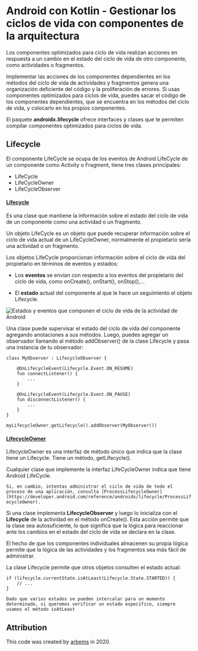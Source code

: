 # Android con Kotlin - Gestionar los ciclos de vida con componentes de la arquitectura

Los componentes optimizados para ciclo de vida realizan acciones en respuesta a un cambio en el estado del ciclo de vida de otro componente, como actividades o fragmentos. 

Implementar las acciones de los componentes dependientes en los métodos del ciclo de vida de actividades y fragmentos genera una organización deficiente del código y la proliferación de errores.
Si usas componentes optimizados para ciclos de vida, puedes sacar el código de los componentes dependientes, que se encuentra en los métodos del ciclo de vida, y colocarlo en los propios componentes.

El paquete **androidx.lifecycle** ofrece interfaces y clases que te permiten compilar componentes optimizados para ciclos de vida.

## Lifecycle

El componente LifeCycle se ocupa de los eventos de Android LifeCycle de un componente como Activity o Fragment, tiene tres clases principales:

* LifeCycle
* LifeCycleOwner
* LifeCycleObserver


#### [Lifecycle](https://developer.android.com/reference/androidx/lifecycle/Lifecycle)

Es una clase que mantiene la información sobre el estado del ciclo de vida de un componente como una actividad o un fragmento. 

Un objeto LifeCycle es un objeto que puede recuperar información sobre el ciclo de vida actual de un LifeCycleOwner, normalmente el propietario sería una actividad o un fragmento.

Los objetos LifeCycle proporcionan información sobre el ciclo de vida del propietario en términos de eventos y estados:

* Los **eventos** se envían con respecto a los eventos del propietario del ciclo de vida, como onCreate(), onStart(), onStop(),…

* El **estado** actual del componente al que le hace un seguimiento el objeto Lifecycle.

![Estados y eventos que componen el ciclo de vida de la actividad de Android](https://github.com/arbems/Android-with-Kotlin-Architecture-Components/tree/master/0001.png)

Una clase puede supervisar el estado del ciclo de vida del componente agregando anotaciones a sus métodos. Luego, puedes agregar un observador llamando al método addObserver() de la clase Lifecycle y pasa una instancia de tu observador:

    class MyObserver : LifecycleObserver {
    
        @OnLifecycleEvent(Lifecycle.Event.ON_RESUME)
        fun connectListener() {
            ...
        }

        @OnLifecycleEvent(Lifecycle.Event.ON_PAUSE)
        fun disconnectListener() {
            ...
        }
    }

    myLifecycleOwner.getLifecycle().addObserver(MyObserver())

#### [LifecycleOwner](https://developer.android.com/reference/androidx/lifecycle/LifecycleOwner)

LifecycleOwner es una interfaz de método único que indica que la clase tiene un Lifecycle. Tiene un método, getLifecycle().

Cualquier clase que implemente la interfaz LifeCycleOwner indica que tiene Android LifeCycle.

`Si, en cambio, intentas administrar el ciclo de vida de todo el proceso de una aplicación, consulta [ProcessLifecycleOwner](https://developer.android.com/reference/androidx/lifecycle/ProcessLifecycleOwner).`

Si una clase implementa **LifecycleObserver** y luego lo inicializa con el **Lifecycle** de la actividad en el método onCreate(). Esta acción permite que la clase sea autosuficiente, lo que significa que la lógica para reaccionar ante los cambios en el estado del ciclo de vida se declara en la clase.

El hecho de que los componentes individuales almacenen su propia lógica permite que la lógica de las actividades y los fragmentos sea más fácil de administrar.

La clase Lifecycle permite que otros objetos consulten el estado actual:

    if (lifecycle.currentState.isAtLeast(Lifecycle.State.STARTED)) {
        // ...
    }
`Dado que varios estados se pueden intercalar para un momento determinado, si queremos verificar un estado específico, siempre usamos el método isAtLeast`



## Attribution

This code was created by [arbems](https://github.com/arbems) in 2020.